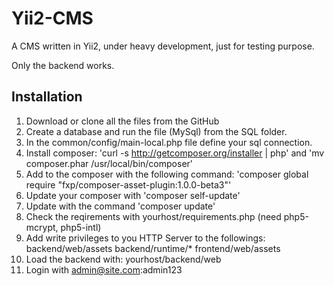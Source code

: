 Yii2-CMS
========

A CMS written in Yii2, under heavy development, just for testing purpose. 

Only the backend works. 

Installation
------------

1. Download or clone all the files from the GitHub
2. Create a database and run the file (MySql) from the SQL folder. 
3. In the common/config/main-local.php file define your sql connection.
4. Install composer: 'curl -s http://getcomposer.org/installer | php' and 'mv composer.phar /usr/local/bin/composer'
5. Add to the composer with the following command: 'composer global require "fxp/composer-asset-plugin:1.0.0-beta3"'
6. Update your composer with 'composer self-update' 
7. Update with the command 'composer update'
8. Check the reqirements with yourhost/requirements.php (need php5-mcrypt, php5-intl)
9. Add write privileges to you HTTP Server to the followings: backend/web/assets backend/runtime/*  frontend/web/assets
10. Load the backend with: yourhost/backend/web
11. Login with admin@site.com:admin123
